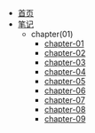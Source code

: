 <!-- docs/_sidebar.md -->

* [首页](/)
* [笔记](guide)
    * chapter(01)
        * [chapter-01](01/chapter-1章)
        * [chapter-02](01/chapter-2章)
        * [chapter-03](01/chapter-3章)
        * [chapter-04](01/chapter-4章)
        * [chapter-05](01/chapter-5章)
        * [chapter-06](01/chapter-6章)
        * [chapter-07](01/chapter-7章)
        * [chapter-08](01/chapter-8章)
        * [chapter-09](01/chapter-9章)
